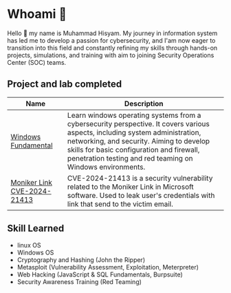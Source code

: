 # Whoami :penguin:
Hello :wave: my name is Muhammad Hisyam. My journey in information system has led me to develop a passion for cybersecurity, and I'am now eager to transition into this field and constantly refining my skills through hands-on projects, simulations, and training with aim to joining Security Operations Center (SOC) teams.

## Project and lab completed

| Name             | Description    | 
|-------------------|----------------------|
| <a href="https://github.com/md-hisyam/windowsmd" target="_blank"> Windows Fundamental </a>| Learn windows operating systems from a cybersecurity perspective. It covers various aspects, including system administration, networking, and security. Aiming to develop skills for basic configuration and firewall, penetration testing and red teaming on Windows environments.|
| <a href="" target="_blank"> Moniker Link CVE-2024-21413 </a> | CVE-2024-21413 is a security vulnerability related to the Moniker Link in Microsoft software. Used to leak user's credentials with link that send to the victim email.|
## Skill Learned
- linux OS
- Windows OS
- Cryptography and Hashing (John the Ripper)
- Metasploit (Vulnerability Assessment, Exploitation, Meterpreter)
- Web Hacking (JavaScript & SQL Fundamentals, Burpsuite)
- Security Awareness Training (Red Teaming)
